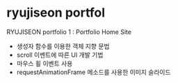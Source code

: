 # ryujiseon portfol
RYUJISEON portfolio 1 : Portfolio Home Site

- 생성자 함수를 이용한 객체 지향 문법
- scroll 이벤트에 따른 UI 개발 기법
- 마우스 휠 이벤트 사용
- requestAnimationFrame 메소드를 사용한 이미지 슬라이드
